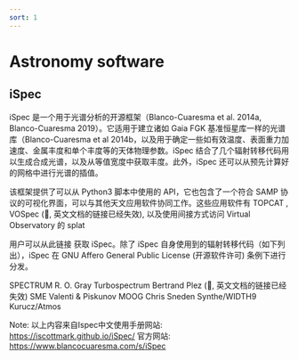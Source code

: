 ```yaml
---
sort: 1
---
```



# Astronomy software

## iSpec

iSpec 是一个用于光谱分析的开源框架（Blanco-Cuaresma et al. 2014a, Blanco-Cuaresma 2019）。它适用于建立诸如 Gaia FGK 基准恒星库一样的光谱库（Blanco-Cuaresma et al 2014b，以及用于确定一些如有效温度、表面重力加速度、金属丰度和单个丰度等的天体物理参数。iSpec 结合了几个辐射转移代码用以生成合成光谱，以及从等值宽度中获取丰度。此外，iSpec 还可以从预先计算好的网格中进行光谱的插值。

该框架提供了可以从 Python3 脚本中使用的 API，它也包含了一个符合 SAMP 协议的可视化界面，可以与其他天文应用软件协同工作。这些应用软件有 TOPCAT , VOSpec (🐛, 英文文档的链接已经失效), 以及使用间接方式访问 Virtual Observatory 的 splat

用户可以从此链接 获取 iSpec。除了 iSpec 自身使用到的辐射转移代码（如下列出），iSpec 在 GNU Affero General Public License (开源软件许可) 条例下进行分发。

SPECTRUM R. O. Gray
Turbospectrum Bertrand Plez (🐛, 英文文档的链接已经失效)
SME Valenti & Piskunov
MOOG Chris Sneden
Synthe/WIDTH9 Kurucz/Atmos

Note: 以上内容来自Ispec中文使用手册网站: https://iscottmark.github.io/iSpec/
官方网站: https://www.blancocuaresma.com/s/iSpec